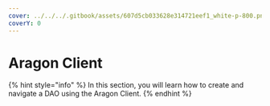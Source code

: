 ```yaml
---
cover: ../../../.gitbook/assets/607d5cb033628e314721eef1_white-p-800.png
coverY: 0
---
```


# Aragon Client

{% hint style="info" %}
In this section, you will learn how to create and navigate a DAO using the Aragon Client.&#x20;
{% endhint %}
